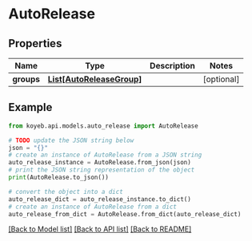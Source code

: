 # AutoRelease


## Properties

Name | Type | Description | Notes
------------ | ------------- | ------------- | -------------
**groups** | [**List[AutoReleaseGroup]**](AutoReleaseGroup.md) |  | [optional] 

## Example

```python
from koyeb.api.models.auto_release import AutoRelease

# TODO update the JSON string below
json = "{}"
# create an instance of AutoRelease from a JSON string
auto_release_instance = AutoRelease.from_json(json)
# print the JSON string representation of the object
print(AutoRelease.to_json())

# convert the object into a dict
auto_release_dict = auto_release_instance.to_dict()
# create an instance of AutoRelease from a dict
auto_release_from_dict = AutoRelease.from_dict(auto_release_dict)
```
[[Back to Model list]](../README.md#documentation-for-models) [[Back to API list]](../README.md#documentation-for-api-endpoints) [[Back to README]](../README.md)


